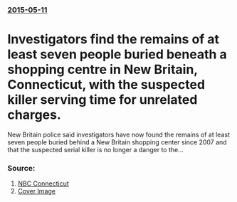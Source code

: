 ### [2015-05-11](/news/2015/05/11/index.md)

# Investigators find the remains of at least seven people buried beneath a shopping centre in New Britain, Connecticut, with the suspected killer serving time for unrelated charges. 

New Britain police said investigators have now found the remains of at least seven people buried behind a New Britain shopping center since 2007 and that the suspected serial killer is no longer a danger to the...


### Source:

1. [NBC Connecticut](http://www.nbcconnecticut.com/news/local/Police-to-Release-Major-Update-in-Serial-Homicides-Case-303210871.html?cid=sm_tw&hootPostID=02c6a3aaf79666955fab12ce687e6cdf)
1. [Cover Image](http://media.nbcconnecticut.com/images/1200*675/new+britain+serial+killer+victims+latest.jpg)
